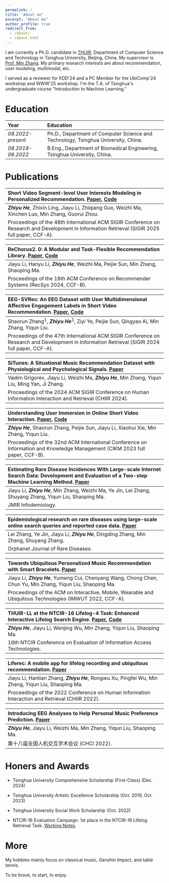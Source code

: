 ```yaml
---
permalink: /
title: "About me"
excerpt: "About me"
author_profile: true
redirect_from: 
  - /about/
  - /about.html
---
```


I am currently a Ph.D. candidate in [THUIR](http://ai.thuir.cn/), Department of Computer Science and Technology in Tsinghua University, Beijing, China. My supervisor is [Prof. Min Zhang](http://www.thuir.cn/group/~mzhang/). My primary research interests are about recommendation, user modeling, multimodal, etc.

I served as a reviewer for KDD'24 and a PC Member for the UbiComp'24 workshop and WWW'25 workshop. I'm the T.A. of Tsinghua's undergraduate course "Introduction to Machine Learning."

Education
======

| Year | Education |
| :------ | :------ | 
| *08.2022-present* | Ph.D., Department of Computer Science and Technology, Tsinghua University, China. |
| *08.2018-06.2022* | B.Eng., Department of Biomedical Engineering, Tsinghua University, China. |

Publications
======

| **Short Video Segment-level User Interests Modeling in Personalized Recommendation.** [Paper](https://dl.acm.org/doi/abs/10.1145/3726302.3730083), [Code](https://github.com/hezy18/SegMMInterest)|   
| :------ |   
| ***Zhiyu He***, Zhixin Ling, Jiayu Li, Zhiqiang Guo, Weizhi Ma, Xinchen Luo, Min Zhang, Guorui Zhou. |  
| Proceedings of the 48th International ACM SIGIR Conference on Research and Development in Information Retrieval (SIGIR 2025 full paper, CCF-A). |

| **ReChorus2. 0: A Modular and Task-Flexible Recommendation Library.** [Paper](https://arxiv.org/abs/2405.18058), [Code](https://github.com/THUwangcy/ReChorus)|   
| :------ |   
| Jiayu Li, Hanyu Li, ***Zhiyu He***, Weizhi Ma, Peijie Sun, Min Zhang, Shaoping Ma. |  
| Proceedings of the 18th ACM Conference on Recommender Systems (RecSys 2024, CCF-B). |

| **EEG-SVRec: An EEG Dataset with User Multidimensional Affective Engagement Labels in Short Video Recommendation.** [Paper](https://dl.acm.org/doi/abs/10.1145/3626772.3657890), [Code](https://github.com/hezy18/EEG-SVRec)|   
| :------ |   
| Shaorun Zhang<sup>1</sup>, ***Zhiyu He***<sup>1</sup>, Ziyi Ye, Peijie Sun, Qingyao Ai, Min Zhang, Yiqun Liu. |  
| Proceedings of the 47th International ACM SIGIR Conference on Research and Development in Information Retrieval (SIGIR 2024 full paper, CCF-A). |

| **SiTunes: A Situational Music Recommendation Dataset with Physiological and Psychological Signals.** [Paper](https://dl.acm.org/doi/abs/10.1145/3627508.3638343)|   
| :------ |   
| Vadim Grigorev, Jiayu Li, Weizhi Ma, ***Zhiyu He***, Min Zhang, Yiqun Liu, Ming Yan, Ji Zhang. |  
| Proceedings of the 2024 ACM SIGIR Conference on Human Information Interaction and Retrieval (CHIIR 2024). |

| **Understanding User Immersion in Online Short Video Interaction.** [Paper](https://doi.org/10.1145/3583780.3615099), [Code](https://github.com/hezy18/Immersion_Short_Video)|   
| :------ |   
| ***Zhiyu He***, Shaorun Zhang, Peijie Sun, Jiayu Li, Xiaohui Xie, Min Zhang, Yiqun Liu. |  
| Proceedings of the 32nd ACM International Conference on Information and Knowledge Management (CIKM 2023 full paper, CCF-B). |

| **Estimating Rare Disease Incidences With Large-scale Internet Search Data: Development and Evaluation of a Two-step Machine Learning Method.** [Paper](https://infodemiology.jmir.org/2023/1/e42721/)|   
| :------ |   
| Jiayu Li, ***Zhiyu He***, Min Zhang, Weizhi Ma, Ye Jin, Lei Zhang, Shuyang Zhang, Yiqun Liu, Shaoping Ma. |  
| JMIR Infodemiology. |  

| **Epidemiological research on rare diseases using large-scale online search queries and reported case data.** [Paper](https://link.springer.com/article/10.1186/s13023-023-02839-7)|   
| :------ |   
| Lei Zhang, Ye Jin, Jiayu Li, ***Zhiyu He***, Dingding Zhang, Min Zhang, Shuyang Zhang. |  
| Orphanet Journal of Rare Diseases. |

| **Towards Ubiquitous Personalized Music Recommendation with Smart Bracelets.** [Paper](https://dl.acm.org/doi/pdf/10.1145/3550333)|   
| :------ |   
| Jiayu Li, ***Zhiyu He***, Yumeng Cui, Chenyang Wang, Chong Chen, Chun Yu, Min Zhang, Yiqun Liu, Shaoping Ma. |  
| Proceedings of the ACM on Interactive, Mobile, Wearable and Ubiquitous Technologies (IMWUT 2022, CCF-A). |  

| **THUIR-LL at the NTCIR-16 Lifelog-4 Task: Enhanced Interactive Lifelog Search Engine.** [Paper](http://research.nii.ac.jp/ntcir/workshop/OnlineProceedings16/pdf/ntcir/02-NTCIR16-LIFELOG-HeZ.pdf), [Code](https://github.com/hezy18/LifelogSearch)|   
| :------ |   
| ***Zhiyu He***, Jiayu Li, Wenjing Wu, Min Zhang, Yiqun Liu, Shaoping Ma. |  
| 16th NTCIR Conference on Evaluation of Information Access Technologies. | 

| **Liferec: A mobile app for lifelog recording and ubiquitous recommendation.** [Paper](https://dl.acm.org/doi/abs/10.1145/3498366.3505837)|   
| :------ |   
| Jiayu Li, Hantian Zhang, ***Zhiyu He***, Rongwu Xu, Pingfei Wu, Min Zhang, Yiqun Liu, Shaoping Ma. |  
| Proceedings of the 2022 Conference on Human Information Interaction and Retrieval (CHIIR 2022). | 

| **Introducing EEG Analyses to Help Personal Music Preference Prediction.** [Paper](https://arxiv.org/abs/2404.15753)|   
| :------ |   
| ***Zhiyu He***, Jiayu Li, Weizhi Ma, Min Zhang, Yiqun Liu, Shaoping Ma. |  
| 第十八届全国人机交互学术会议 (CHCI 2022). | 

Honers and Awards
======
* Tsinghua University Comprehensive Scholarship (First-Class) (Dec. 2024)
  
* Tsinghua University Artistic Excellence Scholarship (Oct. 2019, Oct. 2023)
  
* Tsinghua University Social Work Scholarship (Oct. 2022)
  
* NTCIR-16 Evaluation Campaign: 1st place in the NTCIR-16 Lifelog Retrieval Task. [Working Notes](http://research.nii.ac.jp/ntcir/workshop/OnlineProceedings16/pdf/ntcir/02-NTCIR16-LIFELOG-HeZ.pdf).

More
======  

My hobbies mainly focus on classical music, Genshin Impact, and table tennis.  

To be brave, to start, to enjoy.  

